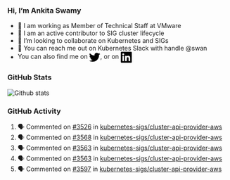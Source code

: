 ### Hi, I’m Ankita Swamy

- 💼 I am working as Member of Technical Staff at VMware
- 👀 I am an active contributor to SIG cluster lifecycle 
- 💞️ I’m looking to collaborate on Kubernetes and SIGs
- 💬 You can reach me out on Kubernetes Slack with handle @swan
- You can also find me on <a href="https://twitter.com/SwamyAnkita" target="blank"><img align="center" src="https://raw.githubusercontent.com/Ankitasw/Ankitasw/master/svg/twitter.svg" alt="Ankitasw" height="25" width="25" color="#1DA1f2" /></a>, or on <a href="https://www.linkedin.com/in/Ankitaswamy/" target="blank"><img align="center" src="https://raw.githubusercontent.com/Ankitasw/Ankitasw/master/svg/linkedin.svg" alt="Ankitasw" height="25" width="25" /></a>

### GitHub Stats
![Github stats](https://github-readme-stats.vercel.app/api?username=Ankitasw&count_private=true&show_icons=true&theme=tokyonight)

### GitHub Activity 
<!--START_SECTION:activity-->
1. 🗣 Commented on [#3526](https://github.com/kubernetes-sigs/cluster-api-provider-aws/issues/3526) in [kubernetes-sigs/cluster-api-provider-aws](https://github.com/kubernetes-sigs/cluster-api-provider-aws)
2. 🗣 Commented on [#3568](https://github.com/kubernetes-sigs/cluster-api-provider-aws/issues/3568) in [kubernetes-sigs/cluster-api-provider-aws](https://github.com/kubernetes-sigs/cluster-api-provider-aws)
3. 🗣 Commented on [#3563](https://github.com/kubernetes-sigs/cluster-api-provider-aws/issues/3563) in [kubernetes-sigs/cluster-api-provider-aws](https://github.com/kubernetes-sigs/cluster-api-provider-aws)
4. 🗣 Commented on [#3563](https://github.com/kubernetes-sigs/cluster-api-provider-aws/issues/3563) in [kubernetes-sigs/cluster-api-provider-aws](https://github.com/kubernetes-sigs/cluster-api-provider-aws)
5. 🗣 Commented on [#3597](https://github.com/kubernetes-sigs/cluster-api-provider-aws/issues/3597) in [kubernetes-sigs/cluster-api-provider-aws](https://github.com/kubernetes-sigs/cluster-api-provider-aws)
<!--END_SECTION:activity-->
